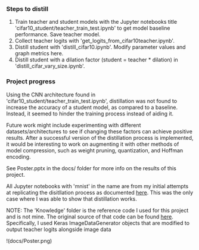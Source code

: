 ### Steps to distill
1. Train teacher and student models with the Jupyter notebooks title 'cifar10_student/teacher_train_test.ipynb' to get 
model baseline performance. Save teacher model.
2. Collect teacher logits with 'get_logits_from_cifar10teacher.ipynb'.
3. Distill student with 'distill_cifar10.ipynb'. Modify parameter values and graph metrics here.
4. Distill student with a dilation factor (student = teacher * dilation) in 'distill_cifar_vary_size.ipynb'.

### Project progress
Using the CNN architecture found in 'cifar10_student/teacher_train_test.ipynb', distillation was not found to increase
the accuracy of a student model, as compared to a baseline. Instead, it seemed to hinder the training process instead of
aiding it. 

Future work might include experimenting with different datasets/architectures to see if changing these factors can achieve
positive results. After a successful version of the distillation process is implemented, it would be interesting to
work on augmenting it with other methods of model compression, such as weight pruning, quantization, and Hoffman encoding.

See Poster.pptx in the docs/ folder for more info on the results of this project.

All Jupyter notebooks with 'mnist' in the name are from my initial attempts at replicating the disitllation process as documented [here](https://arxiv.org/abs/1503.02531). This was the only case where I was able to show that distillation works.

NOTE: The 'Knowledge' folder is the reference code I used for this project and is not mine. The original source of that code can be found [here](https://github.com/Ujjwal-9/Knowledge-Distillation). Specifically, I used Keras ImageDataGenerator objects that are modified to output teacher logits alongside image data

!(docs/Poster.png)
